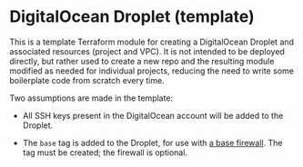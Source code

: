 # DigitalOcean Droplet (template)

This is a template Terraform module for creating a DigitalOcean Droplet and associated resources (project and VPC). It is not intended to be deployed directly, but rather used to create a new repo and the resulting module modified as needed for individual projects, reducing the need to write some boilerplate code from scratch every time.

Two assumptions are made in the template:

* All SSH keys present in the DigitalOcean account will be added to the Droplet.

* The `base` tag is added to the Droplet, for use with [a base firewall](https://github.com/NicholasPCole/terraform-digitalocean-base-firewall). The tag must be created; the firewall is optional.
